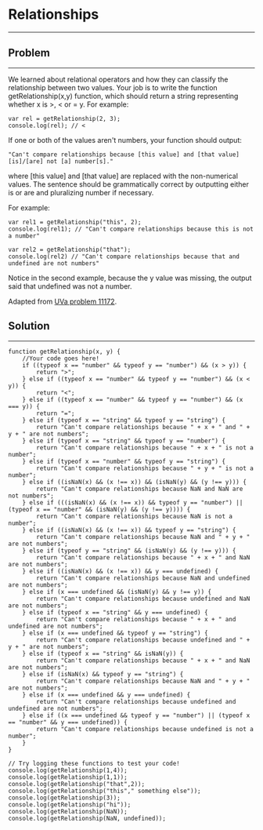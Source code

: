 # Relationships
----

## Problem
----

We learned about relational operators and how they can classify the relationship between two values. Your job is to write the function getRelationship(x,y) function, which should return a string representing whether x is >, < or = y. For example:

```
var rel = getRelationship(2, 3);
console.log(rel); // <
```

If one or both of the values aren't numbers, your function should output:

```
"Can't compare relationships because [this value] and [that value] [is]/[are] not [a] number[s]."
```

where [this value] and [that value] are replaced with the non-numerical values. The sentence should be grammatically correct by outputting either is or are and pluralizing number if necessary.

For example:

```
var rel1 = getRelationship("this", 2);
console.log(rel1); // "Can't compare relationships because this is not a number"

var rel2 = getRelationship("that");
console.log(rel2) // "Can't compare relationships because that and undefined are not numbers"
```

Notice in the second example, because the y value was missing, the output said that undefined was not a number.

Adapted from [UVa problem 11172](http://uva.onlinejudge.org/external/111/11172.html).

## Solution
----

```
function getRelationship(x, y) {
    //Your code goes here!
    if ((typeof x == "number" && typeof y == "number") && (x > y)) {
        return ">";
    } else if ((typeof x == "number" && typeof y == "number") && (x < y)) {
        return "<";
    } else if ((typeof x == "number" && typeof y == "number") && (x === y)) {
        return "=";
    } else if (typeof x == "string" && typeof y == "string") {
        return "Can't compare relationships because " + x + " and " + y + " are not numbers";
    } else if (typeof x == "string" && typeof y == "number") {
        return "Can't compare relationships because " + x + " is not a number";
    } else if (typeof x == "number" && typeof y == "string") {
        return "Can't compare relationships because " + y + " is not a number";
    } else if ((isNaN(x) && (x !== x)) && (isNaN(y) && (y !== y))) {
        return "Can't compare relationships because NaN and NaN are not numbers";
    } else if (((isNaN(x) && (x !== x)) && typeof y == "number") || (typeof x == "number" && (isNaN(y) && (y !== y)))) {
        return "Can't compare relationships because NaN is not a number";
    } else if ((isNaN(x) && (x !== x)) && typeof y == "string") {
        return "Can't compare relationships because NaN and " + y + " are not numbers";
    } else if (typeof y == "string" && (isNaN(y) && (y !== y))) {
        return "Can't compare relationships because " + x + " and NaN are not numbers";
    } else if ((isNaN(x) && (x !== x)) && y === undefined) {
        return "Can't compare relationships because NaN and undefined are not numbers";
    } else if (x === undefined && (isNaN(y) && y !== y)) {
        return "Can't compare relationships because undefined and NaN are not numbers";
    } else if (typeof x == "string" && y === undefined) {
        return "Can't compare relationships because " + x + " and undefined are not numbers";
    } else if (x === undefined && typeof y == "string") {
        return "Can't compare relationships because undefined and " + y + " are not numbers";
    } else if (typeof x == "string" && isNaN(y)) {
        return "Can't compare relationships because " + x + " and NaN are not numbers";
    } else if (isNaN(x) && typeof y == "string") {
        return "Can't compare relationships because NaN and " + y + " are not numbers";
    } else if (x === undefined && y === undefined) {
        return "Can't compare relationships because undefined and undefined are not numbers";
    } else if ((x === undefined && typeof y == "number") || (typeof x == "number" && y === undefined)) {
        return "Can't compare relationships because undefined is not a number";
    } 
}

// Try logging these functions to test your code!
console.log(getRelationship(1,4));
console.log(getRelationship(1,1));
console.log(getRelationship("that",2));
console.log(getRelationship("this"," something else"));
console.log(getRelationship(3));
console.log(getRelationship("hi"));
console.log(getRelationship(NaN));
console.log(getRelationship(NaN, undefined));
```